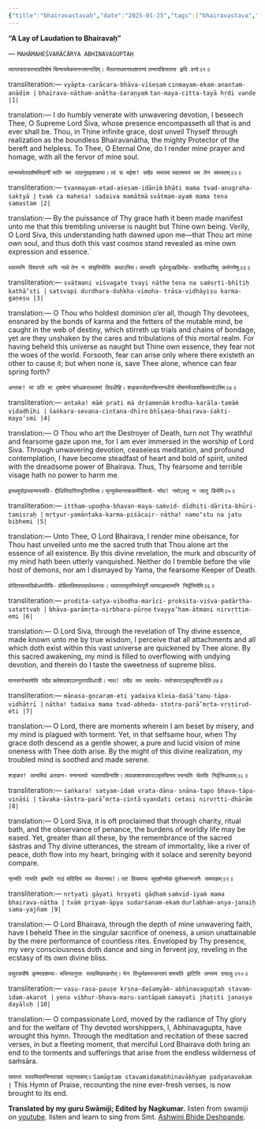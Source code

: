 ```yaml
---
{"title":"bhairavastavaḥ","date":"2025-01-25","tags":["bhairavastava","abhinavagupta","scriptures"],"publish":true,"path":"scriptures/bhairavastavaḥ.md","permalink":"/scriptures/bhairavastava/","PassFrontmatter":true}
---
```


**“A Lay of Laudation to Bhairavaḥ”**

— `MAHĀMAHEŚVARĀĊĀRYA ABHINAVAGUPTAḤ`


`व्याप्तचराचरभावविशेषं`</span>
`चिन्मयमेकमनन्तमनादिम्।`</span>
`भैरवनाथमनाथशरण्यं`</span>
`तन्मयचित्ततया हृदि वन्दे॥१॥`</span>

transliteration:—</span>
`vyāpta-carācara-bhāva-viśeṣaṁ`</span>
`cinmayam-ekam-anantam-anādim |`</span>
`bhairava-nātham-anātha-śaraṇyaṁ`</span>
`tan-maya-citta-tayā hṛdi vande |1|`</span>

translation:—</span> 
I do humbly venerate with unwavering devotion, I beseech Thee, O Supreme Lord Śiva, whose presence encompasseth all that is and ever shall be. Thou, in Thine infinite grace, dost unveil Thyself through realization as the boundless Bhairavanātha, the mighty Protector of the bereft and helpless. To Thee, O Eternal One, do I render mine prayer and homage, with all the fervor of mine soul.


`त्वन्मयमेतदशेषमिदानीं`</span>
`भाति मम त्वदनुग्रहशक्त्या।`</span>
`त्वं च महेश! सदैव ममात्मा`</span>
`स्वात्ममयं मम तेन समस्तम्॥२॥`</span>

transliteration:—</span>
`tvanmayam-etad-aśeṣam-idānīṁ`</span>
`bhāti mama tvad-anugraha-śaktyā |`</span>
`tvaṁ ca maheśa! sadaiva mamātmā`</span>
`svātmam-ayaṁ mama tena samastam |2|`</span>

translation:—</span>
By the puissance of Thy grace hath it been made manifest unto me that this trembling universe is naught but Thine own being. Verily, O Lord Siva, this understanding hath dawned upon me—that Thou art mine own soul, and thus doth this vast cosmos stand revealed as mine own expression and essence.`


`स्वात्मनि विश्वगते त्वयि नाथे`</span>
`तेन न संसृतिभीतिः कथाऽस्ति।`</span>
`सत्स्वपि दुर्धरदुःखविमोह-`</span>
`त्रासविधायिषु कर्मगणेषु॥३॥`</span>

transliteration:—</span>
`svātmani viśvagate tvayi nāthe`</span>
`tena na saṁsṛti-bhītiḥ kathā’sti |`</span>
`satsvapi durdhara-duḥkha-vimoha-`</span>
`trāsa-vidhāyiṣu karma-gaṇeṣu |3|`</span>

translation:—</span>
O Thou who holdest dominion o’er all, though Thy devotees, ensnared by the bonds of karma and the fetters of the mutable mind, be caught in the web of destiny, which stirreth up trials and chains of bondage, yet are they unshaken by the cares and tribulations of this mortal realm. For having beheld this universe as naught but Thine own essence, they fear not the woes of the world. Forsooth, fear can arise only where there existeth an other to cause it; but when none is, save Thee alone, whence can fear spring forth?


`अन्तक! मां प्रति मा दृशमेनां`</span>
`क्रोधकरालतमां विदधीहि।`</span>
`शङ्करसेवनचिन्तनधीरो`</span>
`भीषणभैरवशक्तिमयोऽस्मि॥४॥`</span>

transliteration:—</span>
`antaka! māṁ prati mā dṛśamenāṁ`</span>
`krodha-karāla-tamāṁ vidadhīhi |`</span>
`śaṅkara-sevana-cintana-dhīro`</span>
`bhīṣaṇa-bhairava-śakti-mayo‘smi |4|`</span>

translation:—</span>
O Thou who art the Destroyer of Death, turn not Thy wrathful and fearsome gaze upon me, for I am ever immersed in the worship of Lord Siva. Through unwavering devotion, ceaseless meditation, and profound contemplation, I have become steadfast of heart and bold of spirit, united with the dreadsome power of Bhairava. Thus, Thy fearsome and terrible visage hath no power to harm me.


`इत्थमुपोढ़भवन्मयसंवि-`</span>
`द्दीधितिदारितभूरितमिस्रः।`</span>
`मृत्युर्यमान्तककर्मपिशाचै-`</span>
`र्नाथ! नमोऽस्तु न जातु बिभेमि॥५॥`</span>

transliteration:—</span>
`ittham-upoḍha-bhavan-maya-saṁvid-`</span>
`dīdhiti-dārita-bhūri-tamisraḥ |`</span>
`mṛtyur-yamāntaka-karma-piśācair-`</span>
`nātha! namo‘stu na jatu bibhemi |5|`</span>

translation:—</span>
Unto Thee, O Lord Bhairava, I render mine obeisance, for Thou hast unveiled unto me the sacred truth that Thou alone art the essence of all existence. By this divine revelation, the murk and obscurity of my mind hath been utterly vanquished. Neither do I tremble before the vile host of demons, nor am I dismayed by Yama, the fearsome Keeper of Death.


`प्रोदितसत्यविबोधमरीचि-`</span>
`प्रोक्षितविश्वपदार्थसतत्त्वः।`</span>
`भावपरामृतनिर्भरपूर्णे`</span>
`त्वय्यऽहमात्मनि निर्वृत्तिमेमि॥६॥`</span>

transliteration:—</span>
`prodita-satya-vibodha-marīci-`</span>
`prokṣita-viśva-padārtha-satattvaḥ |`</span>
`bhāva-parāmṛta-nirbhara-pūrṇe`</span>
`tvayya‘ham-ātmani nirvṛttim-emi |6|`</span>

translation:—</span>
O Lord Siva, through the revelation of Thy divine essence, made known unto me by true wisdom, I perceive that all attachments and all which doth exist within this vast universe are quickened by Thee alone. By this sacred awakening, my mind is filled to overflowing with undying devotion, and therein do I taste the sweetness of supreme bliss.


`मानसगोचरमेति यदैव`</span>
`क्लेशदशाऽतनुतापविधात्री।`</span>
`नाथ! तदैव मम त्वदभेद-`</span>
`स्तोत्रपराऽमृतवृष्टिरुदेति॥७॥`</span>

transliteration:—</span>
`mānasa-gocaram-eti yadaiva`</span>
`kleśa-daśā’tanu-tāpa-vidhātrī |`</span>
`nātha! tadaiva mama tvad-abheda-`</span>
`stotra-parā’mṛta-vṛṣṭirud-eti |7|`</span>

translation:—</span>
O Lord, there are moments wherein I am beset by misery, and my mind is plagued with torment. Yet, in that selfsame hour, when Thy grace doth descend as a gentle shower, a pure and lucid vision of mine oneness with Thee doth arise. By the might of this divine realization, my troubled mind is soothed and made serene.


`शङ्कर! सत्यमिदं व्रतदान-`</span>
`स्नानतपो भवतापविनाशि।`</span>
`तावकशास्त्रपराऽमृतचिन्ता`</span>
`स्यन्दति चेतसि निर्वृत्तिधाराम्॥८॥`</span>

transliteration:—</span>
`śaṅkara! satyam-idaṁ vrata-dāna-`</span>
`snāna-tapo bhava-tāpa-vināśi |`</span>
`tāvaka-śāstra-parā’mṛta-cintā`</span>
`syandati cetasi nirvṛtti-dhārām |8|`</span>

translation:—</span>
O Lord Siva, it is oft proclaimed that through charity, ritual bath, and the observance of penance, the burdens of worldly life may be eased. Yet, greater than all these, by the remembrance of the sacred śástras and Thy divine utterances, the stream of immortality, like a river of peace, doth flow into my heart, bringing with it solace and serenity beyond compare.


`नृत्यति गायति हृष्यति गाढं`</span>
`संविदियं मम भैरवनाथ!।`</span>
`त्वां प्रियमाप्य सुदर्शनमेकं`</span>
`दुर्लभमन्यजनैः समयज्ञम्॥९॥`</span>

transliteration:— </span>
`nṛtyati gāyati hṛṣyati gāḍhaṁ`</span>
`saṁvid-iyaṁ mama bhairava-nātha |`</span>
`tvāṁ priyam-āpya sudarśanam-ekaṁ`</span>
`durlabham-anya-janaiḥ sama-yajñam |9|`</span>

translation:—</span>
O Lord Bhairava, through the depth of mine unwavering faith, have I beheld Thee in the singular sacrifice of oneness, a union unattainable by the mere performance of countless rites. Enveloped by Thy presence, my very consciousness doth dance and sing in fervent joy, reveling in the ecstasy of its own divine bliss.


`वसुरसपौषे कृष्णदशम्या-`</span>
`मभिनवगुप्तः स्तवमिदमकरोत्।`</span>
`येन विभुर्भवमरुसन्तापं`</span>
`शमयति झटिति जनस्य दयालुः॥१०॥`</span>

transliteration:—</span>
`vasu-rasa-pauṣe kṛṣṇa-daśamyāṁ-`</span>
`abhinavaguptaḥ stavam-idam-akarot |`</span>
`yena vibhur-bhava-maru-santāpaṁ`</span>
`śamayati jhaṭiti janasya dayāluḥ |10|`</span>

translation:—</span>
O compassionate Lord, moved by the radiance of Thy glory and for the welfare of Thy devoted worshippers, I, Abhinavagupta, have wrought this hymn. Through the meditation and recitation of these sacred verses, in but a fleeting moment, that merciful Lord Bhairava doth bring an end to the torments and sufferings that arise from the endless wilderness of saṁsāra.


 `समाप्तं स्तवमिदमभिनवाख्यं पद्यनवकम्॥`</span>
 `Samāptaṃ stavamidamabhinavākhyaṃ padyanavakam |`</span>
This Hymn of Praise, recounting the nine ever-fresh verses, is now brought to its end.

**Translated by my guru Swāmiji; Edited by Nagkumar.**</span>
listen from swamiji on [youtube](https://youtu.be/fWto9etrwBU).</span>
listen and learn to sing from Smt. [Ashwini Bhide Deshpande](https://youtu.be/O947L44aUYE).
